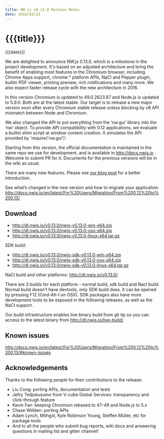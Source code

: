 ```yaml
---
title: NW.js v0.13.0 Release Notes
date: 2016/03/23
---
```

# {{{title}}}
{{{date}}}

We are delighted to announce NW.js 0.13.0, which is a milestone in the project development. It's based on an adjusted architecture and bring the benefit of enabling most features in the Chromium browser, including Chrome Apps support, chrome.* platform APIs, NaCl and Pepper plugin, builtin PDF viewer, printing preview, rich notifications and many more. We also expect faster release cycle with the new architecture in 2016.

In this version Chromium is updated to 49.0.2623.87 and Node.js is updated to 5.9.0. Both are at the latest stable. Our target is to release a new major version soon after every Chromium stable release unless blocking by v8 API mismatch between Node and Chromium.

We also changed the API to put everything from the ‘nw.gui’ library into the ‘nw’ object. To provide API compatibility with 0.12 applications, we evaluate a builtin shim script at window context creation. It simulates the API  provided by 'require('nw.gui')'. 

Starting from this version, the official documentation is maintained in the same repo we use for development, and is available in http://docs.nwjs.io . Welcome to submit PR for it. Documents for the previous versions will be in the wiki as usual.

There are many new features. Please see [our blog post](whats-new-in-0.13) for a better introduction.

See what’s changed in the new version and how to migrate your application:
http://docs.nwjs.io/en/latest/For%20Users/Migration/From%200.12%20to%200.13/

## Download 

* http://dl.nwjs.io/v0.13.0/nwjs-v0.13.0-win-x64.zip 
* http://dl.nwjs.io/v0.13.0/nwjs-v0.13.0-osx-x64.zip 
* http://dl.nwjs.io/v0.13.0/nwjs-v0.13.0-linux-x64.tar.gz 

SDK build: 
* http://dl.nwjs.io/v0.13.0/nwjs-sdk-v0.13.0-win-x64.zip 
* http://dl.nwjs.io/v0.13.0/nwjs-sdk-v0.13.0-osx-x64.zip 
* http://dl.nwjs.io/v0.13.0/nwjs-sdk-v0.13.0-linux-x64.tar.gz 

NaCl build and other platforms: http://dl.nwjs.io/v0.13.0/ 

There are 3 builds for each platform - normal build, sdk build and Nacl build. Normal build doesn't have devtools, only SDK build does. lt can be opened by pressing F12 (Cmd-Alt-I on OSX). SDK packages also have more development tools to be exposed in the following releases, as well as the NaCl support. 

Our build infrastructure enables live binary build from git tip so you can access to the latest binary from http://dl.nwjs.io/live-build/ 

## Known issues 
 
http://docs.nwjs.io/en/latest/For%20Users/Migration/From%200.12%20to%200.13/#known-issues

## Acknowledgements

Thanks to the following people for their contributions to the release:
* Liu Cong: porting APIs, documentation and tests
* Jefry Tedjokusumo from V-cube Global Services: transparency and click-through feature
* Kevin Fan: keeping Chromium rebased to 47-49 and Node.js to 5.x
* Chase Willden: porting APIs
* Adam Lynch, Mithgol, Kyle Robinson Young, Steffen Müller, etc for package tools
* And to all the people who submit bug reports, wiki docs and answering questions in mailing list and gitter channel!
